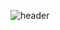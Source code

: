 ![header](https://capsule-render.vercel.app/api?type=waving&color=auto&height=250&section=header&text=😸KUBIG%20생성1팀%&fontSize=40)

